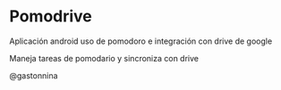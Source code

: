 Pomodrive
=========

Aplicación android uso de pomodoro e integración con drive de google

Maneja tareas de pomodario y sincroniza con drive

@gastonnina
